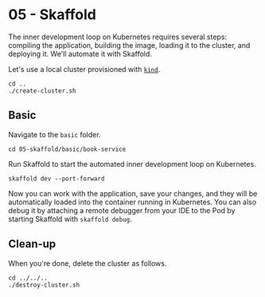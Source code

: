 # 05 - Skaffold

The inner development loop on Kubernetes requires several steps: compiling the application, building the image, loading it to the cluster, and deploying it. We'll automate it with Skaffold.

Let's use a local cluster provisioned with [`kind`](https://kind.sigs.k8s.io).

```shell
cd ..
./create-cluster.sh
```

## Basic

Navigate to the `basic` folder.

```shell
cd 05-skaffold/basic/book-service
```

Run Skaffold to start the automated inner development loop on Kubernetes.

```shell
skaffold dev --port-forward
```

Now you can work with the application, save your changes, and they will be automatically loaded into
the container running in Kubernetes. You can also debug it by attaching a remote debugger from your IDE
to the Pod by starting Skaffold with `skaffold debug`.

## Clean-up

When you're done, delete the cluster as follows.

```shell
cd ../../..
./destroy-cluster.sh
```